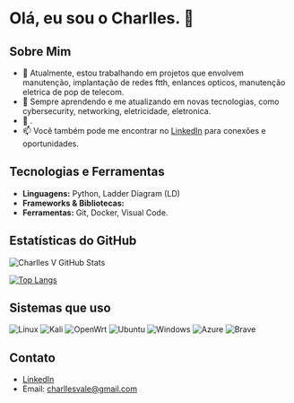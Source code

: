 # Olá, eu sou o Charlles. 👋

## Sobre Mim

- 🔭 Atualmente, estou trabalhando em projetos que envolvem manutenção, implantação de redes ftth, enlances opticos, manutenção eletrica de pop de telecom.
- 🌱 Sempre aprendendo e me atualizando em novas tecnologias, como cybersecurity, networking, eletricidade, eletronica.
- 💬 .
- 📫 Você também pode me encontrar no [LinkedIn](https://www.linkedin.com/in/charlles-v-41642637/) para conexões e oportunidades.

## Tecnologias e Ferramentas

- **Linguagens:** Python, Ladder Diagram (LD)
- **Frameworks & Bibliotecas:** 
- **Ferramentas:** Git, Docker, Visual Code.

## Estatísticas do GitHub

![Charlles V GitHub Stats](https://github-readme-stats.vercel.app/api?username=charllesvale&show_icons=true&theme=dark)

[![Top Langs](https://github-readme-stats.vercel.app/api/top-langs/?username=charllesvale)](https://github.com/anuraghazra/github-readme-stats)

## Sistemas que uso

![Linux](https://img.shields.io/badge/Linux-FCC624?style=for-the-badge&logo=linux&logoColor=black)
![Kali](https://img.shields.io/badge/Kali_Linux-557C94?style=for-the-badge&logo=kali-linux&logoColor=white)
![OpenWrt](https://img.shields.io/badge/OpenWrt-00B5E2?style=for-the-badge&logo=OpenWrt&logoColor=white)
![Ubuntu](https://img.shields.io/badge/Ubuntu-E95420?style=for-the-badge&logo=ubuntu&logoColor=white)
![Windows](https://img.shields.io/badge/Windows-0078D6?style=for-the-badge&logo=windows&logoColor=white)
![Azure](https://img.shields.io/badge/Azure_DevOps-0078D7?style=for-the-badge&logo=azure-devops&logoColor=white)
![Brave](https://img.shields.io/badge/Brave-FF1B2D?style=for-the-badge&logo=Brave&logoColor=white)


## Contato

- [LinkedIn](https://www.linkedin.com/in/charlles-v-41642637/)
- Email: charllesvale@gmail.com
